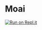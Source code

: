# Moai
[![Run on Repl.it](https://repl.it/badge/github/FeniXb3/Moai)](https://repl.it/github/FeniXb3/Moai)
